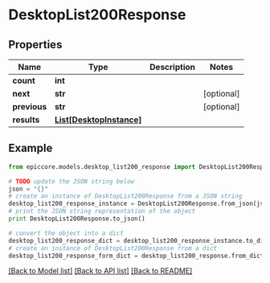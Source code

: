 # DesktopList200Response


## Properties

Name | Type | Description | Notes
------------ | ------------- | ------------- | -------------
**count** | **int** |  | 
**next** | **str** |  | [optional] 
**previous** | **str** |  | [optional] 
**results** | [**List[DesktopInstance]**](DesktopInstance.md) |  | 

## Example

```python
from epiccore.models.desktop_list200_response import DesktopList200Response

# TODO update the JSON string below
json = "{}"
# create an instance of DesktopList200Response from a JSON string
desktop_list200_response_instance = DesktopList200Response.from_json(json)
# print the JSON string representation of the object
print DesktopList200Response.to_json()

# convert the object into a dict
desktop_list200_response_dict = desktop_list200_response_instance.to_dict()
# create an instance of DesktopList200Response from a dict
desktop_list200_response_form_dict = desktop_list200_response.from_dict(desktop_list200_response_dict)
```
[[Back to Model list]](../README.md#documentation-for-models) [[Back to API list]](../README.md#documentation-for-api-endpoints) [[Back to README]](../README.md)


